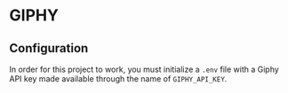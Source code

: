 # GIPHY

## Configuration

In order for this project to work, you must initialize a `.env` file with a Giphy API key made available through the name of `GIPHY_API_KEY`.
